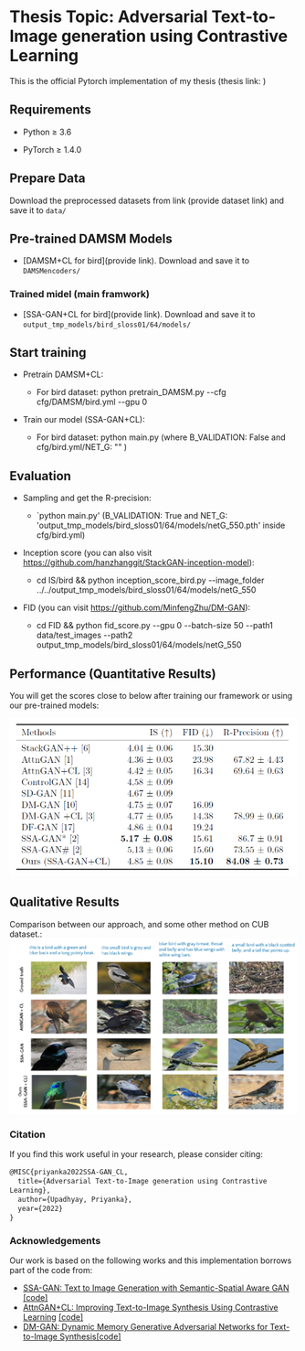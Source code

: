 # Thesis Topic: Adversarial Text-to-Image generation using Contrastive Learning
This is the official Pytorch implementation of my thesis (thesis link: )


## Requirements
* Python ≥ 3.6

* PyTorch ≥ 1.4.0


## Prepare Data


Download the preprocessed datasets from link (provide dataset link) and save it to `data/`


## Pre-trained DAMSM Models
- [DAMSM+CL for bird](provide link). Download and save it to `DAMSMencoders/`

### Trained midel (main framwork)
- [SSA-GAN+CL for bird](provide link). Download and save it to `output_tmp_models/bird_sloss01/64/models/`



## Start training
- Pretrain DAMSM+CL:
  - For bird dataset: python pretrain_DAMSM.py --cfg cfg/DAMSM/bird.yml --gpu 0
 

- Train our model (SSA-GAN+CL):
  - For bird dataset: python main.py (where B_VALIDATION: False and cfg/bird.yml/NET_G: "" )
  



## Evaluation
- Sampling and get the R-precision:
  - `python main.py' (B_VALIDATION: True and NET_G: 'output_tmp_models/bird_sloss01/64/models/netG_550.pth' inside cfg/bird.yml)
  
- Inception score (you can also visit https://github.com/hanzhanggit/StackGAN-inception-model):
  - cd IS/bird && python inception_score_bird.py --image_folder ../../output_tmp_models/bird_sloss01/64/models/netG_550

  

- FID (you can visit https://github.com/MinfengZhu/DM-GAN): 
  - cd FID && python fid_score.py --gpu 0 --batch-size 50 --path1 data/test_images --path2 output_tmp_models/bird_sloss01/64/models/netG_550

  

## Performance (Quantitative Results)
You will get the scores close to below after training our framework or using our pre-trained models:

![results](./figures/results.png)


## Qualitative Results
Comparison between our approach, and some other method on CUB dataset.:
![qualitative_results](./figures/qualitative.png)




### Citation
If you find this work useful in your research, please consider citing:

```
@MISC{priyanka2022SSA-GAN_CL,
  title={Adversarial Text-to-Image generation using Contrastive Learning},
  author={Upadhyay, Priyanka},
  year={2022}
}
```

### Acknowledgements

Our work is based on the following works and this implementation borrows part of the code from:
- [SSA-GAN: Text to Image Generation with Semantic-Spatial Aware GAN](https://arxiv.org/abs/2104.00567) [[code]](https://github.com/wtliao/text2image)
- [AttnGAN+CL: Improving Text-to-Image Synthesis Using Contrastive Learning](https://arxiv.org/abs/2107.02423?context=cs) [[code]](https://github.com/huiyegit/T2I_CL)
- [DM-GAN: Dynamic Memory Generative Adversarial Networks for Text-to-Image Synthesis](https://arxiv.org/abs/1904.01310)[[code]](https://github.com/MinfengZhu/DM-GAN)
